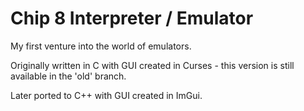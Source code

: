 # Chip 8 Interpreter / Emulator

My first venture into the world of emulators.

Originally written in C with GUI created in Curses - this version is still available in the 'old' branch.

Later ported to C++ with GUI created in ImGui.
